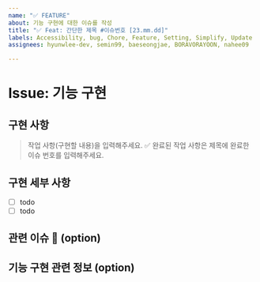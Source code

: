 ```yaml
---
name: "✅ FEATURE"
about: 기능 구현에 대한 이슈를 작성
title: "✅ Feat: 간단한 제목 #이슈번호 [23.mm.dd]"
labels: Accessibility, bug, Chore, Feature, Setting, Simplify, Update
assignees: hyunwlee-dev, semin99, baeseongjae, BORAVORAYOON, nahee09

---
```


# Issue: 기능 구현

## 구현 사항
> 작업 사항(구현할 내용)을 입력해주세요.
✅ 완료된 작업 사항은 제목에 완료한 이슈 번호를 입력해주세요.

## 구현 세부 사항
- [ ] todo
- [ ] todo

## 관련 이슈 📎 (option)
<!-- 관련이슈가 있다면 주석을 해제하고 지우고 # 뒤에 관련된 이슈의 넘버를 적어주세요. -->
<!-- IssueNumber : # -->

## 기능 구현 관련 정보 (option)
<!-- 기능 구현에 관한 정보를 얻은 곳의 url을 적어주세요 없다면 비워놓으셔도 됩니다. -->
